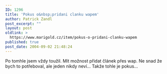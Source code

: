 ```yaml
---
ID: 1296
title: 'Pokus o&nbsp;pridani clanku wapem'
author: Patrick Zandl
post_excerpt: ""
layout: post
oldlink: >
  https://www.marigold.cz/item/pokus-o-pridani-clanku-wapem
published: true
post_date: 2004-09-02 21:48:24
---
```

<p>
<p>
Po tomhle jsem vždy toužil. M&iacute;t možnost přidat čl&aacute;nek přes wap. Ne snad že bych to potřeboval, ale jeden nikdy nev&iacute;... Takže tohle je pokus&#8230;<br />
</p>
</p>
